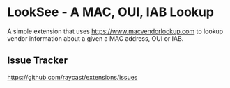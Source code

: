# LookSee - A MAC, OUI, IAB Lookup

A simple extension that uses https://www.macvendorlookup.com to lookup vendor information about a given a MAC address, OUI or IAB.

## Issue Tracker

https://github.com/raycast/extensions/issues